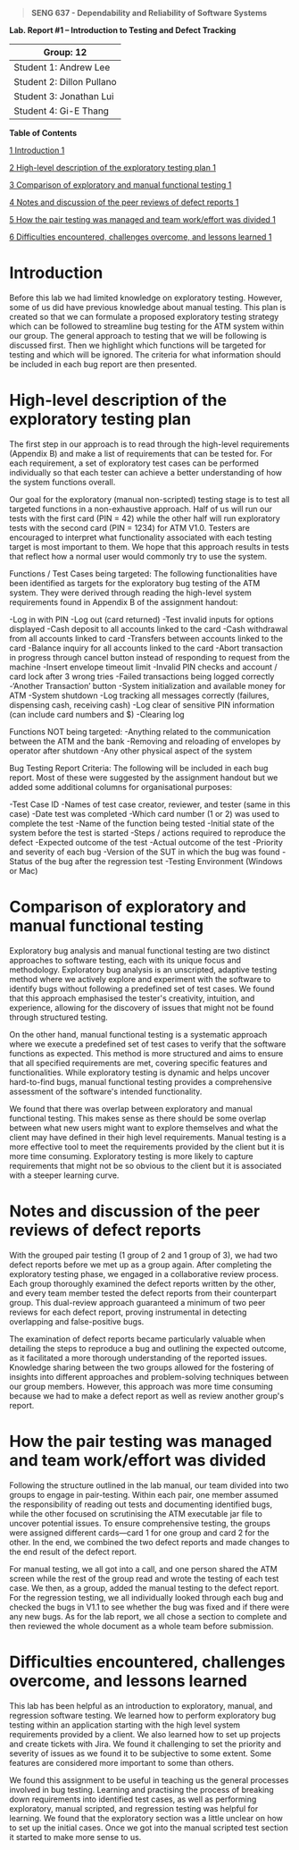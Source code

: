 >   **SENG 637 - Dependability and Reliability of Software Systems**

**Lab. Report \#1 – Introduction to Testing and Defect Tracking**

| Group: 12      |
|-----------------|
| Student 1: Andrew Lee                |   
| Student 2: Dillon Pullano             |   
| Student 3: Jonathan Lui               |   
| Student 4: Gi-E Thang               |   


**Table of Contents**


[1 Introduction    1](#_Toc439194677)

[2 High-level description of the exploratory testing plan    1](#_Toc439194678)

[3 Comparison of exploratory and manual functional testing    1](#_Toc439194679)

[4 Notes and discussion of the peer reviews of defect reports    1](#_Toc439194680)

[5 How the pair testing was managed and team work/effort was
divided    1](#_Toc439194681)

[6 Difficulties encountered, challenges overcome, and lessons
learned    1](#_Toc439194682)

# Introduction

Before this lab we had limited knowledge on exploratory testing. However, some of us did have previous knowledge about manual testing. This plan is created so that we can formulate a proposed exploratory testing strategy which can be followed to streamline bug testing for the ATM system within our group. The general approach to testing that we will be following is discussed first. Then we highlight which functions will be targeted for testing and which will be ignored. The criteria for what information should be included in each bug report are then presented.

# High-level description of the exploratory testing plan

The first step in our approach is to read through the high-level requirements (Appendix B) and make a list of requirements that can be tested for. For each requirement, a set of exploratory test cases can be performed individually so that each tester can achieve a better understanding of how the system functions overall. 

Our goal for the exploratory (manual non-scripted) testing stage is to test all targeted functions in a non-exhaustive approach. Half of us will run our tests with the first card (PIN = 42) while the other half will run exploratory tests with the second card (PIN = 1234) for ATM V1.0. Testers are encouraged to interpret what functionality associated with each testing target is most important to them. We hope that this approach results in tests that reflect how a normal user would commonly try to use the system.

Functions / Test Cases being targeted:
The following functionalities have been identified as targets for the exploratory bug testing of the ATM system. They were derived through reading the high-level system requirements found in Appendix B of the assignment handout:

-Log in with PIN
-Log out (card returned)
-Test invalid inputs for options displayed
-Cash deposit to all accounts linked to the card
-Cash withdrawal from all accounts linked to card
-Transfers between accounts linked to the card
-Balance inquiry for all accounts linked to the card
-Abort transaction in progress through cancel button instead of responding to request from the machine
-Insert envelope timeout limit
-Invalid PIN checks and account / card lock after 3 wrong tries
-Failed transactions being logged correctly
-‘Another Transaction’ button
-System initialization and available money for ATM
-System shutdown
-Log tracking all messages correctly (failures, dispensing cash, receiving cash)
-Log clear of sensitive PIN information (can include card numbers and $)
-Clearing log

Functions NOT being targeted:
-Anything related to the communication between the ATM and the bank
-Removing and reloading of envelopes by operator after shutdown
-Any other physical aspect of the system

Bug Testing Report Criteria:
The following will be included in each bug report. Most of these were suggested by the assignment handout but we added some additional columns for organisational purposes:

-Test Case ID
-Names of test case creator, reviewer, and tester (same in this case)
-Date test was completed
-Which card number (1 or 2) was used to complete the test
-Name of the function being tested
-Initial state of the system before the test is started
-Steps / actions required to reproduce the defect
-Expected outcome of the test
-Actual outcome of the test
-Priority and severity of each bug
-Version of the SUT in which the bug was found
-Status of the bug after the regression test
-Testing Environment (Windows or Mac)


# Comparison of exploratory and manual functional testing

Exploratory bug analysis and manual functional testing are two distinct approaches to software testing, each with its unique focus and methodology. Exploratory bug analysis is an unscripted, adaptive testing method where we actively explore and experiment with the software to identify bugs without following a predefined set of test cases. We found that this approach emphasised the tester's creativity, intuition, and experience, allowing for the discovery of issues that might not be found through structured testing. 

On the other hand, manual functional testing is a systematic approach where we execute a predefined set of test cases to verify that the software functions as expected. This method is more structured and aims to ensure that all specified requirements are met, covering specific features and functionalities. While exploratory testing is dynamic and helps uncover hard-to-find bugs, manual functional testing provides a comprehensive assessment of the software's intended functionality.

We found that there was overlap between exploratory and manual functional testing. This makes sense as there should be some overlap between what new users might want to explore themselves and what the client may have defined in their high level requirements. Manual testing is a more effective tool to meet the requirements provided by the client but it is more time consuming. Exploratory testing is more likely to capture requirements that might not be so obvious to the client but it is associated with a steeper learning curve.


# Notes and discussion of the peer reviews of defect reports

With the grouped pair testing (1 group of 2 and 1 group of 3), we had two defect reports before we met up as a group again. After completing the exploratory testing phase, we engaged in a collaborative review process. Each group thoroughly examined the defect reports written by the other, and every team member tested the defect reports from their counterpart group. This dual-review approach guaranteed a minimum of two peer reviews for each defect report, proving instrumental in detecting overlapping and false-positive bugs. 

The examination of defect reports became particularly valuable when detailing the steps to reproduce a bug and outlining the expected outcome, as it facilitated a more thorough understanding of the reported issues. Knowledge sharing between the two groups allowed for the fostering of insights into different approaches and problem-solving techniques between our group members. However, this approach was more time consuming because we had to make a defect report as well as review another group's report. 


# How the pair testing was managed and team work/effort was divided 

Following the structure outlined in the lab manual, our team divided into two groups to engage in pair-testing. Within each pair, one member assumed the responsibility of reading out tests and documenting identified bugs, while the other focused on scrutinising the ATM executable jar file to uncover potential issues. To ensure comprehensive testing, the groups were assigned different cards—card 1 for one group and card 2 for the other. In the end, we combined the two defect reports and made changes to the end result of the defect report. 

For manual testing, we all got into a call, and one person shared the ATM screen while the rest of the group read and wrote the testing of each test case. We then, as a group, added the manual testing to the defect report. For the regression testing, we all individually looked through each bug and checked the bugs in V1.1 to see whether the bug was fixed and if there were any new bugs. As for the lab report, we all chose a section to complete and then reviewed the whole document as a whole team before submission.


# Difficulties encountered, challenges overcome, and lessons learned

This lab has been helpful as an introduction to exploratory, manual, and regression software testing. We learned how to perform exploratory bug testing within an application starting with the high level system requirements provided by a client. We also learned how to set up projects and create tickets with Jira. We found it challenging to set the priority and severity of issues as we found it to be subjective to some extent. Some features are considered more important to some than others.

We found this assignment to be useful in teaching us the general processes involved in bug testing. Learning and practising the process of breaking down requirements into identified test cases, as well as performing exploratory, manual scripted, and regression testing was helpful for learning. We found that the exploratory section was a little unclear on how to set up the initial cases. Once we got into the manual scripted test section it started to make more sense to us.


